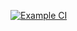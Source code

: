 [![Example CI](https://github.com/rami0617/github_action_study/actions/workflows/ci.yml/badge.svg)](https://github.com/rami0617/github_action_study/actions/workflows/ci.yml)
   
